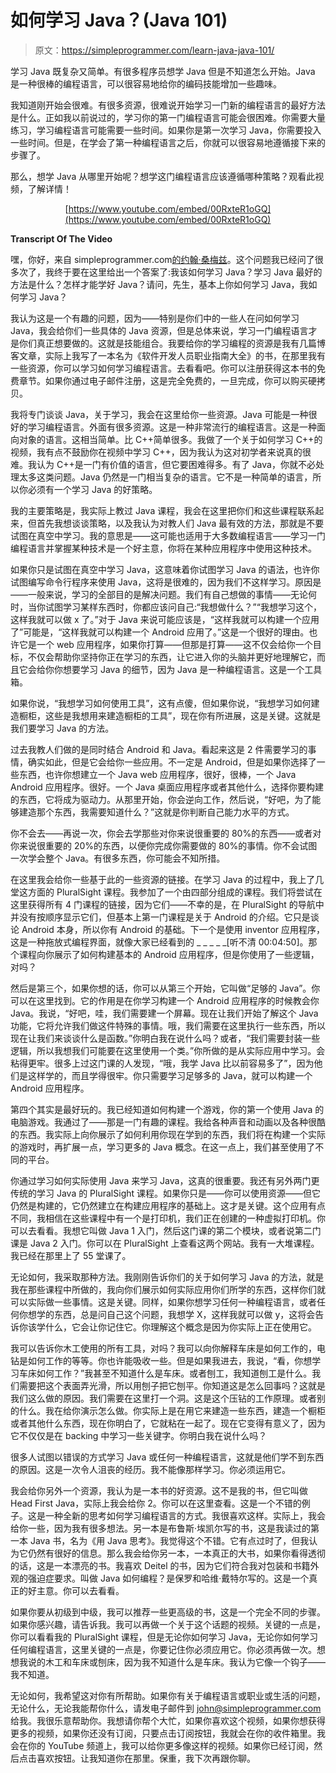 # 如何学习 Java？(Java 101)

> 原文：<https://simpleprogrammer.com/learn-java-java-101/>

学习 Java 既复杂又简单。有很多程序员想学 Java 但是不知道怎么开始。Java 是一种很棒的编程语言，可以很容易地给你的编码技能增加一些趣味。

我知道刚开始会很难。有很多资源，很难说开始学习一门新的编程语言的最好方法是什么。正如我以前说过的，学习你的第一门编程语言可能会很困难。你需要大量练习，学习编程语言可能需要一些时间。如果你是第一次学习 Java，你需要投入一些时间。但是，在学会了第一种编程语言之后，你就可以很容易地遵循接下来的步骤了。

那么，想学 Java 从哪里开始呢？想学这门编程语言应该遵循哪种策略？观看此视频，了解详情！

<center>

[https://www.youtube.com/embed/00RxteR1oGQ](https://www.youtube.com/embed/00RxteR1oGQ)

</center>

**Transcript Of The Video**

嘿，你好，来自 simpleprogrammer.com[的约翰·桑梅兹](https://simpleprogrammer.com)。这个问题我已经问了很多次了，我终于要在这里给出一个答案了:我该如何学习 Java？学习 Java 最好的方法是什么？怎样才能学好 Java？请问，先生，基本上你如何学习 Java，我如何学习 Java？

我认为这是一个有趣的问题，因为——特别是你们中的一些人在问如何学习 Java，我会给你们一些具体的 Java 资源，但是总体来说，学习一门编程语言才是你们真正想要做的。这就是技能组合。我要给你的学习编程的资源是我有几篇博客文章，实际上我写了一本名为《软件开发人员职业指南大全》的书，在那里我有一些资源，你可以学习如何学习编程语言。去看看吧。你可以注册获得这本书的免费章节。如果你通过电子邮件注册，这是完全免费的，一旦完成，你可以购买硬拷贝。

我将专门谈谈 Java，关于学习，我会在这里给你一些资源。Java 可能是一种很好的学习编程语言。外面有很多资源。这是一种非常流行的编程语言。这是一种面向对象的语言。这相当简单。比 C++简单很多。我做了一个关于如何学习 C++的视频，我有点不鼓励你在视频中学习 C++，因为我认为这对初学者来说真的很难。我认为 C++是一门有价值的语言，但它要困难得多。有了 Java，你就不必处理太多这类问题。Java 仍然是一门相当复杂的语言。它不是一种简单的语言，所以你必须有一个学习 Java 的好策略。

我的主要策略是，我实际上教过 Java 课程，我会在这里把你们和这些课程联系起来，但首先我想谈谈策略，以及我认为对教人们 Java 最有效的方法，那就是不要试图在真空中学习。我的意思是——这可能也适用于大多数编程语言——学习一门编程语言并掌握某种技术是一个好主意，你将在某种应用程序中使用这种技术。

如果你只是试图在真空中学习 Java，这意味着你试图学习 Java 的语法，也许你试图编写命令行程序来使用 Java，这将是很难的，因为我们不这样学习。原因是——一般来说，学习的全部目的是解决问题。我们有自己想做的事情——无论何时，当你试图学习某样东西时，你都应该问自己:“我想做什么？”“我想学习这个，这样我就可以做 x 了。”对于 Java 来说可能应该是，“这样我就可以构建一个应用了”可能是，“这样我就可以构建一个 Android 应用了。”这是一个很好的理由。也许它是一个 web 应用程序，如果你打算——但那是打算——这不仅会给你一个目标，不仅会帮助你坚持你正在学习的东西，让它进入你的头脑并更好地理解它，而且它会给你你想要学习 Java 的细节，因为 Java 是一种编程语言。这是一个工具箱。

如果你说，“我想学习如何使用工具”，这有点傻，但如果你说，“我想学习如何建造橱柜，这些是我想用来建造橱柜的工具”，现在你有所进展，这是关键。这就是我们要学习 Java 的方法。

过去我教人们做的是同时结合 Android 和 Java。看起来这是 2 件需要学习的事情，确实如此，但是它会给你一些应用。不一定是 Android，但是如果你选择了一些东西，也许你想建立一个 Java web 应用程序，很好，很棒，一个 Java Android 应用程序。很好。一个 Java 桌面应用程序或者其他什么，选择你要构建的东西，它将成为驱动力。从那里开始，你会逆向工作，然后说，“好吧，为了能够建造那个东西，我需要知道什么？”这就是你判断自己能力水平的方式。

你不会去——再说一次，你会去学那些对你来说很重要的 80%的东西——或者对你来说很重要的 20%的东西，以便你完成你需要做的 80%的事情。你不会试图一次学会整个 Java。有很多东西，你可能会不知所措。

在这里我会给你一些基于此的一些资源的链接。在学习 Java 的过程中，我上了几堂这方面的 PluralSight 课程。我参加了一个由四部分组成的课程。我们将尝试在这里获得所有 4 门课程的链接，因为它们——不幸的是，在 PluralSight 的导航中并没有按顺序显示它们，但基本上第一门课程是关于 Android 的介绍。它只是谈论 Android 本身，所以你有 Android 的基础。下一个是使用 inventor 应用程序，这是一种拖放式编程界面，就像大家已经看到的 _ _ _ _ _[听不清 00:04:50]。那个课程向你展示了如何构建基本的 Android 应用程序，但是你使用了一些逻辑，对吗？

然后是第三个，如果你想的话，你可以从第三个开始，它叫做“足够的 Java”。你可以在这里找到。它的作用是在你学习构建一个 Android 应用程序的时候教会你 Java。我说，“好吧，哇，我们需要建一个屏幕。现在让我们开始了解这个 Java 功能，它将允许我们做这件特殊的事情。哦，我们需要在这里执行一些东西，所以现在让我们来谈谈什么是函数。”你明白我在说什么吗？或者，“我们需要封装一些逻辑，所以我想我们可能要在这里使用一个类。”你所做的是从实际应用中学习。会粘得更牢。很多上过这门课的人发现，“哦，我学 Java 比以前容易多了”，因为他们是这样学的，而且学得很牢。你只需要学习足够多的 Java，就可以构建一个 Android 应用程序。

第四个其实是最好玩的。我已经知道如何构建一个游戏，你的第一个使用 Java 的电脑游戏。我通过了——那是一门有趣的课程。我给各种声音和动画以及各种很酷的东西。我实际上向你展示了如何利用你现在学到的东西，我们将在构建一个实际的游戏时，再扩展一点，学习更多的 Java 概念。在这一点上，我们甚至使用了不同的平台。

你通过学习如何实际使用 Java 来学习 Java，这真的很重要。我还有另外两门更传统的学习 Java 的 PluralSight 课程。如果你只是——你可以使用资源——但它仍然是构建的，它仍然建立在构建应用程序的基础上。这才是关键。这个应用有点不同，我相信在这些课程中有一个是打印机，我们正在创建的一种虚拟打印机。你可以去看看。我想它叫做 Java 1 入门，然后这门课的第二个模块，或者说第二门课是 Java 2 入门。你可以在 PluralSight 上查看这两个网站。我有一大堆课程。我已经在那里上了 55 堂课了。

无论如何，我采取那种方法。我刚刚告诉你们的关于如何学习 Java 的方法，就是我在那些课程中所做的，我向你们展示如何实际应用你们所学的东西，这样你们就可以实际做一些事情。这是关键。同样，如果你想学习任何一种编程语言，或者任何你想学的东西，总是问自己这个问题，我想学 X，这样我就可以做 y，这将会告诉你该学什么，它会让你记住它。你理解这个概念是因为你实际上正在使用它。

我可以告诉你木工使用的所有工具，对吗？我可以向你解释车床是如何工作的，电钻是如何工作的等等。你也许能吸收一些。但是如果我进去，我说，“看，你想学习车床如何工作？”我甚至不知道什么是车床。或者刨工，我知道刨工是什么。我们需要把这个表面弄光滑，所以用刨子把它刨平。你知道这是怎么回事吗？这就是我们这么做的原因。我们需要在这里打一个洞。这是这个压钻的工作原理。或者别的什么。我在给你演示怎么做。你实际上是在用它来建造一些东西，建造一个橱柜或者其他什么东西，现在你明白了，它就粘在一起了。现在它变得有意义了，因为它不仅仅是在 backing 中学习一些关键字。你明白我在说什么吗？

很多人试图以错误的方式学习 Java 或任何一种编程语言，这就是他们学不到东西的原因。这是一次令人沮丧的经历。我不能像那样学习。你必须运用它。

我会给你另外一个资源，我认为是一本书的好资源。这不是我的书，但它叫做 Head First Java，实际上我会给你 2。你可以在这里查看。这是一个不错的例子。这是一种全新的思考如何学习编程语言的方式。我很喜欢这样。实际上，我会给你一些，因为我有很多想法。另一本是布鲁斯·埃凯尔写的书，这是我读过的第一本 Java 书，名为《用 Java 思考》。我觉得这个不错。它有点过时了，但我认为它仍然有很好的信息。那么我会给你另一本，一本真正的大书，如果你看得透彻的话，这是一本漂亮的书。我喜欢 Deitel 的书，因为它们符合我对包装和书籍外观的强迫症要求。叫做 Java 如何编程？是保罗和哈维·戴特尔写的。这是一个真正的好主意。你可以去看看。

如果你要从初级到中级，我可以推荐一些更高级的书，这是一个完全不同的步骤。如果你感兴趣，请告诉我。我可以再做一个关于这个话题的视频。关键的一点是，你可以看看我的 PluralSight 课程，但是无论你如何学习 Java，无论你如何学习任何编程语言，这里关键的一点是，你要记住你必须应用它。你必须再做一次。想想我说的木工和车床或刨床，因为我不知道什么是车床。我认为它像一个钩子——我不知道。

无论如何，我希望这对你有所帮助。如果你有关于编程语言或职业或生活的问题，无论什么，无论我能帮你什么，请发电子邮件到 john@simpleprogrammer.com 给我。我很乐意帮助你。我想请你帮个大忙，如果你喜欢这个视频，如果你想获得更多的视频，如果你还没有订阅，只要点击订阅按钮，我就会在你的收件箱里。我会在你的 YouTube 频道上，我可以给你更多像这样的视频。如果你已经订阅，然后点击喜欢按钮。让我知道你在那里。保重，我下次再跟你聊。